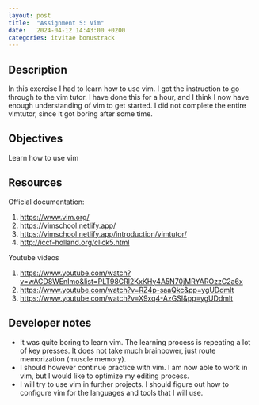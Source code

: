 ```yaml
---
layout: post
title:  "Assignment 5: Vim"
date:   2024-04-12 14:43:00 +0200
categories: itvitae bonustrack
---
```


## Description
In this exercise I had to learn how to use vim.
I got the instruction to go through to the vim tutor.
I have done this for a hour, and I think I now have enough understanding of vim to get started.
I did not complete the entire vimtutor, since it got boring after some time.

## Objectives
Learn how to use vim

## Resources
Official documentation:
1. https://www.vim.org/
2. https://vimschool.netlify.app/
3. https://vimschool.netlify.app/introduction/vimtutor/
4. http://iccf-holland.org/click5.html

Youtube videos
1. https://www.youtube.com/watch?v=wACD8WEnImo&list=PLT98CRl2KxKHy4A5N70jMRYAROzzC2a6x
2. https://www.youtube.com/watch?v=RZ4p-saaQkc&pp=ygUDdmlt
3. https://www.youtube.com/watch?v=X9xq4-AzGSI&pp=ygUDdmlt

## Developer notes
- It was quite boring to learn vim. The learning process is repeating a lot of key presses.
  It does not take much brainpower, just route memorization (muscle memory).
- I should however continue practice with vim. I am now able to work in vim, but I would like 
  to optimize my editing process.
- I will try to use vim in further projects. I should figure out how to configure vim for the
  languages and tools that I will use.

